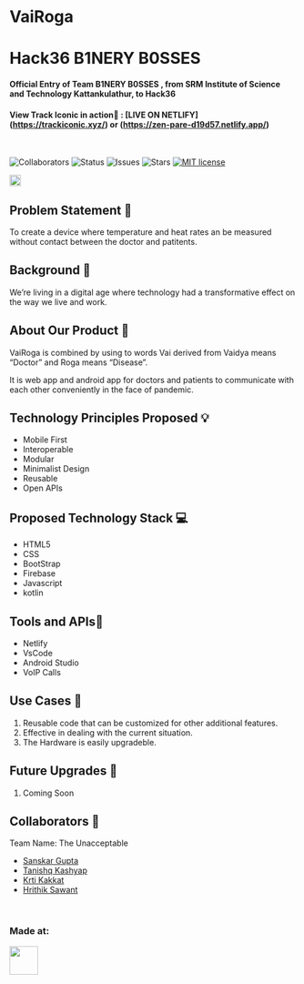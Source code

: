# VaiRoga

# Hack36 B1NERY B0SSES

#### Official Entry of Team B1NERY B0SSES , from SRM Institute of Science and Technology Kattankulathur, to Hack36

#### View Track Iconic in action🚀 : [LIVE ON NETLIFY] (https://trackiconic.xyz/) or (https://zen-pare-d19d57.netlify.app/)

<br>

![Collaborators](https://img.shields.io/badge/collaborators-4-green)
![Status](https://img.shields.io/badge/status-under_development-blue)
![Issues](https://img.shields.io/github/issues/abhinavmaharana/Hack36-The-Unacceptable)
![Stars](https://img.shields.io/github/stars/abhinavmaharana/Hack36-The-Unacceptable)
[![MIT license](https://img.shields.io/badge/License-MIT-blue.svg)](https://lbesson.mit-license.org/)

<a href="https://hack36.com"> <img src="https://i.ibb.co/3vMYD6M/Made-at-Hack-36.png" height=20px> </a>

## Problem Statement 🚧

To create a device where temperature and heat rates an be measured without contact between the doctor and patitents.

## Background 📖

We’re living in a digital age where technology had a transformative effect on the way we live and work.

## About Our Product 🔧

VaiRoga is combined by using to words Vai derived from Vaidya means “Doctor” and Roga means “Disease”.

It is web app and android app for doctors and patients to communicate with each other conveniently in the face of pandemic.

## Technology Principles Proposed 💡

- Mobile First
- Interoperable
- Modular
- Minimalist Design
- Reusable
- Open APIs

## Proposed Technology Stack 💻

- HTML5
- CSS
- BootStrap
- Firebase
- Javascript
- kotlin

## Tools and APIs🎯

- Netlify
- VsCode
- Android Studio
- VoIP Calls

## Use Cases 🤝

1. Reusable code that can be customized for other additional features.
2. Effective in dealing with the current situation.
3. The Hardware is easily upgradeble.

## Future Upgrades 🚀

1. Coming Soon

## Collaborators 🤖

Team Name: The Unacceptable

- [Sanskar Gupta](https://github.com/sanskar0901)
- [Tanishq Kashyap](https://github.com/Tanishq2505)
- [Krti Kakkat](https://github.com/kritiikakkar)
- [Hrithik Sawant](https://github.com/hrithiksawant29)

<br>

### Made at:

<a href="https://hack36.com"> <img src="https://i.ibb.co/3vMYD6M/Made-at-Hack-36.png" height=50px> </a>
